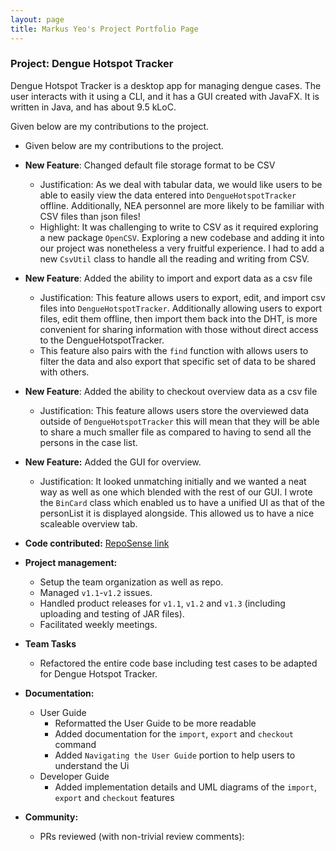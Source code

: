 ```yaml
---
layout: page
title: Markus Yeo's Project Portfolio Page
---
```


### Project: Dengue Hotspot Tracker

Dengue Hotspot Tracker is a desktop app for managing dengue cases. The user interacts with it using a CLI, and it has a GUI created with JavaFX. It is written in Java, and has about 9.5 kLoC.

Given below are my contributions to the project.

* Given below are my contributions to the project.

* **New Feature**: Changed default file storage format to be CSV
  * Justification: As we deal with tabular data, we would like users to be able to easily view the data entered into `DengueHotspotTracker` offline.
  Additionally, NEA personnel are more likely to be familiar with CSV files than json files!
  * Highlight: It was challenging to write to CSV as it required exploring a new package `OpenCSV`. Exploring a new codebase and adding it into our project was nonetheless a very fruitful experience.
  I had to add a new `CsvUtil` class to handle all the reading and writing from CSV.
* **New Feature**: Added the ability to import and export data as a csv file
  * Justification: This feature allows users to export, edit, and import csv files into `DengueHotspotTracker`. 
  Additionally allowing users to export files, edit them offline, then import them back into the DHT, is more convenient for sharing information with those without direct access to the DengueHotspotTracker.
  * This feature also pairs with the `find` function with allows users to filter the data and also export that specific set of data to be shared with others.
* **New Feature**: Added the ability to checkout overview data as a csv file
  * Justification: This feature allows users store the overviewed data outside of `DengueHotspotTracker` this will mean that they will be able to share a much smaller file as compared to having to send all the persons in the case list.
* **New Feature:** Added the GUI for overview.
  * Justification: It looked unmatching initially and we wanted a neat way as well as one which blended with the rest of our GUI. I wrote the `BinCard` class which enabled us to have a unified UI as that of the personList it is displayed alongside.
  This allowed us to have a nice scaleable overview tab.
* **Code contributed:** [RepoSense link](https://nus-cs2103-ay2223s2.github.io/tp-dashboard/?search=markusyeo)
* **Project management:**
  * Setup the team organization as well as repo.
  * Managed `v1.1`-`v1.2` issues.
  * Handled product releases for `v1.1`, `v1.2` and `v1.3` (including uploading and testing of JAR files).
  * Facilitated weekly meetings.
* **Team Tasks**
  * Refactored the entire code base including test cases to be adapted for Dengue Hotspot Tracker.

* **Documentation:**
  * User Guide
    * Reformatted the User Guide to be more readable
    * Added documentation for the `import`, `export` and `checkout` command
    * Added `Navigating the User Guide` portion to help users to understand the Ui
  * Developer Guide
    * Added implementation details and UML diagrams of the `import`, `export` and `checkout` features
* **Community:**
  * PRs reviewed (with non-trivial review comments):
